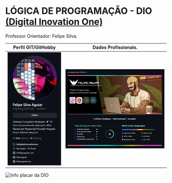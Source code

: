 # LÓGICA DE PROGRAMAÇÃO - DIO [(Digital Inovation One)](https://dio.me/)

Professor Orientador: Felipe Silva.


| Perfil GIT/GitHobby | Dados Profissionais. |
|---------------------------------------------|----------------------------------------| 
|<a href="https://github.com/felipeAguiarCode/felipeAguiarCode"> <img src="./assets/foto.png" alt="Foto do pefil Felipe Aguiar"></a> | <a href="https://github.com/felipeAguiarCode/felipeAguiarCode"><Img src="./assets/info_perfil.png" alt="Dados porfissionais do professor"></a> |

<img src="https://github.com/MarciaMoreno/CSS_DIO/raw/main/Captura%20de%20tela%202025-01-12%20081955.png?raw=true" alt="Info placar da DIO">
